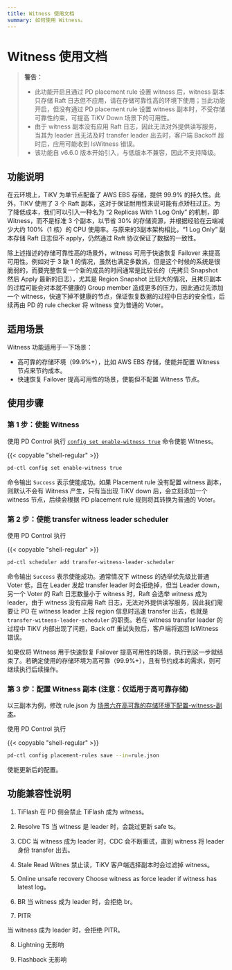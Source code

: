 ```yaml
---
title: Witness 使用文档
summary: 如何使用 Witness。
---
```


# Witness 使用文档

> **警告：**
> - 此功能开启且通过 PD placement rule 设置 witness 后，witness 副本只存储 Raft 日志但不应用，请在存储可靠性高的环境下使用；当此功能开启，但没有通过 PD placement rule 设置 witness 副本时，不受存储可靠性约束，可提高 TiKV Down 场景下的可用性。
> - 由于 witness 副本没有应用 Raft 日志，因此无法对外提供读写服务，当其为 leader 且无法及时 transfer leader 出去时，客户端 Backoff 超时后，应用可能收到 IsWitness 错误。
> - 该功能自 v6.6.0 版本开始引入，与低版本不兼容，因此不支持降级。

## 功能说明

在云环境上，TiKV 为单节点配备了 AWS EBS 存储，提供 99.9% 的持久性。此外，TiKV 使用了 3 个 Raft 副本，这对于保证耐用性来说可能有点矫枉过正。为了降低成本，我们可以引入一种名为 “2 Replicas With 1 Log Only” 的机制，即 Witness，而不是标准 3 个副本，以节省 30% 的存储资源，并根据经验在云端减少大约 100%（1 核）的 CPU 使用率。与原来的3副本架​​构相比，“1 Log Only” 副本存储 Raft 日志但不 apply，仍然通过 Raft 协议保证了数据的一致性。

除上述描述的存储可靠性高的场景外，witness 可用于快速恢复 Failover 来提高可用性。例如对于 3 缺 1 的情况，虽然也满足多数派，但是这个时候的系统是很脆弱的，而要完整恢复一个新的成员的时间通常是比较长的（先拷贝 Snapshot 然后 Apply 最新的日志），尤其是 Region Snapshot 比较大的情况，且拷贝副本的过程可能会对本就不健康的 Group member 造成更多的压力，因此通过先添加一个 witness，快速下掉不健康的节点，保证恢复数据的过程中日志的安全性，后续再由 PD 的 rule checker 将 witness 变为普通的 Voter。

## 适用场景

Witness 功能适用于一下场景：

* 高可靠的存储环境（99.9%+），比如 AWS EBS 存储，使能并配置 Witness 节点来节约成本。
* 快速恢复 Failover 提高可用性的场景，使能但不配置 Witness 节点。

## 使用步骤

### 第 1 步：使能 Witness

使用 PD Control 执行 [`config set enable-witness true`](/pd-control.md#config-set-enable-witness-true) 命令使能 Witness。

{{< copyable "shell-regular" >}}

```bash
pd-ctl config set enable-witness true 
```

命令输出 `Success` 表示使能成功。如果 Placement rule 没有配置 witness 副本，则默认不会有 Witness 产生，只有当出现 TiKV down 后，会立刻添加一个 witness 节点，后续会根据 PD placement rule 规则将其转换为普通的 Voter。

### 第 2 步：使能 transfer witness leader scheduler

使用 PD Control 执行 

{{< copyable "shell-regular" >}}

```bash
pd-ctl scheduler add transfer-witness-leader-scheduler
```

命令输出 `Success` 表示使能成功。通常情况下 witness 的选举优先级比普通 Voter 低，且在 Leader 发起 transfer leader 时会拒绝掉，但当 Leader down，另一个 Voter 的 Raft 日志数量小于 witness 时，Raft 会选举 witness 成为 leader，由于 witness 没有应用 Raft 日志，无法对外提供读写服务，因此我们需要让 PD 在 witness leader 上报 region 信息时迅速 transfer 出去，也就是 `transfer-witness-leader-scheduler` 的职责。若在 witness transfer leader 的过程中 TiKV 内部出现了问题，Back off 重试失败后，客户端将返回 IsWitness 错误。

如果仅将 Witness 用于快速恢复 Failover 提高可用性的场景，执行到这一步就结束了。若确定使用的存储环境为高可靠（99.9%+），且有节约成本的需求，则可继续执行后续操作。

### 第 3 步：配置 Witness 副本 (注意：仅适用于高可靠存储)

以三副本为例，修改 rule.json 为 [场景六在高可靠的存储环境下配置-witness-副本](/configure-placement-rules.md#场景六在高可靠的存储环境下配置-witness-副本)。

使用 PD Control 执行

{{< copyable "shell-regular" >}}

```bash
pd-ctl config placement-rules save --in=rule.json
```

使能更新后的配置。


## 功能兼容性说明

1. TiFlash
在 PD 侧会禁止 TiFlash 成为 witness。

2. Resolve TS
当 witness 是 leader 时，会跳过更新 safe ts。

3. CDC
当 witness 成为 leader 时，CDC 会不断重试，直到 witness 将 leader 身份 transfer 出去。

4. Stale Read
Witnes 禁止读，TiKV 客户端选择副本时会过滤掉 witness。

5. Online unsafe recovery
Choose witness as force leader if witness has latest log。

6. BR
当 witness 成为 leader 时，会拒绝 br。

7. PITR

当 witness 成为 leader 时，会拒绝 PITR。

8. Lightning
无影响

9. Flashback
无影响
